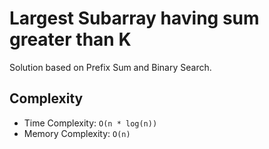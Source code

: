 # Largest Subarray having sum greater than K

Solution based on Prefix Sum and Binary Search.

## Complexity

* Time Complexity: `O(n * log(n))`
* Memory Complexity: `O(n)`
